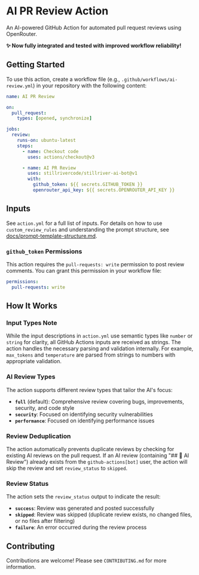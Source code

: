 # AI PR Review Action

An AI-powered GitHub Action for automated pull request reviews using OpenRouter.

**✨ Now fully integrated and tested with improved workflow reliability!**

## Getting Started

To use this action, create a workflow file (e.g., `.github/workflows/ai-review.yml`) in your repository with the following content:

```yaml
name: AI PR Review

on:
  pull_request:
    types: [opened, synchronize]

jobs:
  review:
    runs-on: ubuntu-latest
    steps:
      - name: Checkout code
        uses: actions/checkout@v3

      - name: AI PR Review
        uses: stillrivercode/stillriver-ai-bot@v1
        with:
          github_token: ${{ secrets.GITHUB_TOKEN }}
          openrouter_api_key: ${{ secrets.OPENROUTER_API_KEY }}
```

## Inputs

See `action.yml` for a full list of inputs. For details on how to use `custom_review_rules` and understanding the prompt structure, see [docs/prompt-template-structure.md](docs/prompt-template-structure.md).

### `github_token` Permissions

This action requires the `pull-requests: write` permission to post review comments. You can grant this permission in your workflow file:

```yaml
permissions:
  pull-requests: write
```

## How It Works

### Input Types Note

While the input descriptions in `action.yml` use semantic types like `number` or `string` for clarity, all GitHub Actions inputs are received as strings. The action handles the necessary parsing and validation internally. For example, `max_tokens` and `temperature` are parsed from strings to numbers with appropriate validation.

### AI Review Types

The action supports different review types that tailor the AI's focus:

- **`full`** (default): Comprehensive review covering bugs, improvements, security, and code style
- **`security`**: Focused on identifying security vulnerabilities
- **`performance`**: Focused on identifying performance issues

### Review Deduplication

The action automatically prevents duplicate reviews by checking for existing AI reviews on the pull request. If an AI review (containing "## 🤖 AI Review") already exists from the `github-actions[bot]` user, the action will skip the review and set `review_status` to `skipped`.

### Review Status

The action sets the `review_status` output to indicate the result:

- **`success`**: Review was generated and posted successfully
- **`skipped`**: Review was skipped (duplicate review exists, no changed files, or no files after filtering)
- **`failure`**: An error occurred during the review process

## Contributing


Contributions are welcome! Please see `CONTRIBUTING.md` for more information.
